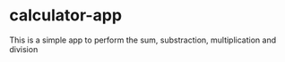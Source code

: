 # calculator-app

This is a simple app to perform the sum, substraction, multiplication and division

